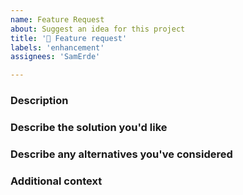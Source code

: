 ```yaml
---
name: Feature Request
about: Suggest an idea for this project
title: '🙏 Feature request'
labels: 'enhancement'
assignees: 'SamErde'

---
```


### Description
<!--- A clear and concise description of what the problem is. Ex. I'm always frustrated when [...] -->

### Describe the solution you'd like
<!--- A clear and concise description of what you want to happen. -->

### Describe any alternatives you've considered
<!--- A clear and concise description of any alternative solutions or features you've considered. -->

### Additional context
<!--- Add any other context or screenshots about the feature request here. -->
